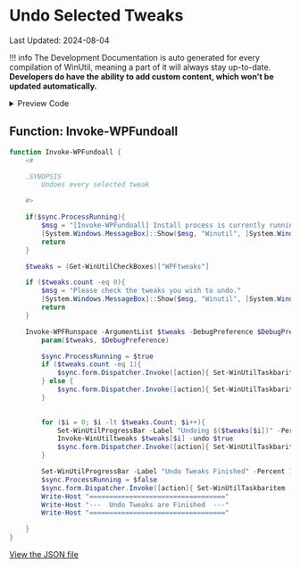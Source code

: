 ﻿# Undo Selected Tweaks

Last Updated: 2024-08-04


!!! info
     The Development Documentation is auto generated for every compilation of WinUtil, meaning a part of it will always stay up-to-date. **Developers do have the ability to add custom content, which won't be updated automatically.**


<!-- BEGIN CUSTOM CONTENT -->

<!-- END CUSTOM CONTENT -->

<details>
<summary>Preview Code</summary>

```json
{
    "Content":  "Undo Selected Tweaks",
    "category":  "z__Advanced Tweaks - CAUTION",
    "panel":  "1",
    "Order":  "a042_",
    "Type":  "Button"
}
```
</details>

## Function: Invoke-WPFundoall
```powershell
function Invoke-WPFundoall {
    <#

    .SYNOPSIS
        Undoes every selected tweak

    #>

    if($sync.ProcessRunning){
        $msg = "[Invoke-WPFundoall] Install process is currently running."
        [System.Windows.MessageBox]::Show($msg, "Winutil", [System.Windows.MessageBoxButton]::OK, [System.Windows.MessageBoxImage]::Warning)
        return
    }

    $tweaks = (Get-WinUtilCheckBoxes)["WPFtweaks"]

    if ($tweaks.count -eq 0){
        $msg = "Please check the tweaks you wish to undo."
        [System.Windows.MessageBox]::Show($msg, "Winutil", [System.Windows.MessageBoxButton]::OK, [System.Windows.MessageBoxImage]::Warning)
        return
    }

    Invoke-WPFRunspace -ArgumentList $tweaks -DebugPreference $DebugPreference -ScriptBlock {
        param($tweaks, $DebugPreference)

        $sync.ProcessRunning = $true
        if ($tweaks.count -eq 1){
            $sync.form.Dispatcher.Invoke([action]{ Set-WinUtilTaskbaritem -state "Indeterminate" -value 0.01 -overlay "logo" })
        } else {
            $sync.form.Dispatcher.Invoke([action]{ Set-WinUtilTaskbaritem -state "Normal" -value 0.01 -overlay "logo" })
        }
        

        for ($i = 0; $i -lt $tweaks.Count; $i++){
            Set-WinUtilProgressBar -Label "Undoing $($tweaks[$i])" -Percent ($i / $tweaks.Count * 100)
            Invoke-WinUtiltweaks $tweaks[$i] -undo $true
            $sync.form.Dispatcher.Invoke([action]{ Set-WinUtilTaskbaritem -value ($i/$tweaks.Count) })
        }

        Set-WinUtilProgressBar -Label "Undo Tweaks Finished" -Percent 100
        $sync.ProcessRunning = $false
        $sync.form.Dispatcher.Invoke([action]{ Set-WinUtilTaskbaritem -state "None" -overlay "checkmark" })        
        Write-Host "=================================="
        Write-Host "---  Undo Tweaks are Finished  ---"
        Write-Host "=================================="

    }
}
```


<!-- BEGIN SECOND CUSTOM CONTENT -->

<!-- END SECOND CUSTOM CONTENT -->

[View the JSON file](https://github.com/ChrisTitusTech/winutil/tree/main/config/tweaks.json)

